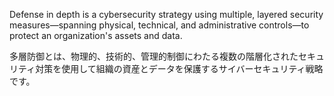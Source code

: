 
Defense in depth is a cybersecurity strategy using multiple, layered security measures—spanning physical, technical, and administrative controls—to protect an organization's assets and data.

多層防御とは、物理的、技術的、管理的制御にわたる複数の階層化されたセキュリティ対策を使用して組織の資産とデータを保護するサイバーセキュリティ戦略です。
